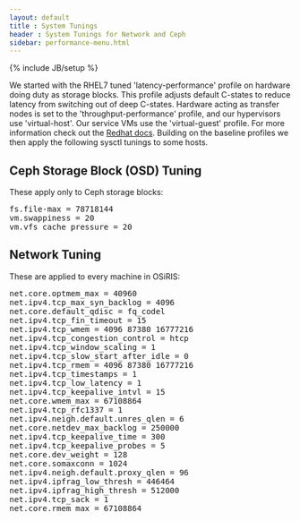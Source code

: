 ```yaml
---
layout: default
title : System Tunings
header : System Tunings for Network and Ceph
sidebar: performance-menu.html
---
```

{% include JB/setup %}

We started with the RHEL7 tuned 'latency-performance' profile on hardware doing duty as storage blocks.  This profile adjusts default C-states to reduce latency from switching out of deep C-states.  Hardware acting as transfer nodes is set to the 'throughput-performance' profile, and our hypervisors use 'virtual-host'.  Our service VMs use the 'virtual-guest' profile.  For more information check out the <a href="https://access.redhat.com/documentation/en-US/Red_Hat_Enterprise_Linux/7/html/Performance_Tuning_Guide/chap-Red_Hat_Enterprise_Linux-Performance_Tuning_Guide-Tuned.html#ch-Tuned-overview">Redhat docs</a>.
Building on the baseline profiles we then apply the following sysctl tunings to some hosts.

## Ceph Storage Block (OSD) Tuning

These apply only to Ceph storage blocks:

<pre>
fs.file-max = 78718144
vm.swappiness = 20
vm.vfs_cache_pressure = 20
</pre>

## Network Tuning

These are applied to every machine in OSiRIS:

<pre>
net.core.optmem_max = 40960
net.ipv4.tcp_max_syn_backlog = 4096
net.core.default_qdisc = fq_codel
net.ipv4.tcp_fin_timeout = 15
net.ipv4.tcp_wmem = 4096 87380 16777216
net.ipv4.tcp_congestion_control = htcp
net.ipv4.tcp_window_scaling = 1
net.ipv4.tcp_slow_start_after_idle = 0
net.ipv4.tcp_rmem = 4096 87380 16777216
net.ipv4.tcp_timestamps = 1
net.ipv4.tcp_low_latency = 1
net.ipv4.tcp_keepalive_intvl = 15
net.core.wmem_max = 67108864
net.ipv4.tcp_rfc1337 = 1
net.ipv4.neigh.default.unres_qlen = 6
net.core.netdev_max_backlog = 250000
net.ipv4.tcp_keepalive_time = 300
net.ipv4.tcp_keepalive_probes = 5
net.core.dev_weight = 128
net.core.somaxconn = 1024
net.ipv4.neigh.default.proxy_qlen = 96
net.ipv4.ipfrag_low_thresh = 446464
net.ipv4.ipfrag_high_thresh = 512000
net.ipv4.tcp_sack = 1
net.core.rmem_max = 67108864
</pre>

